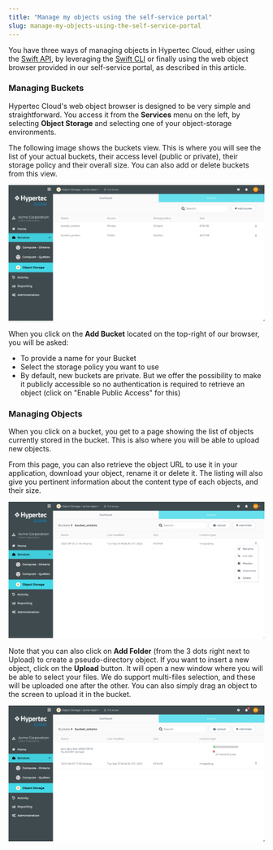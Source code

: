 ```yaml
---
title: "Manage my objects using the self-service portal"
slug: manage-my-objects-using-the-self-service-portal
---
```



You have three ways of managing objects in Hypertec Cloud, either using the [Swift API](https://docs.openstack.org/api-ref/object-store/), by leveraging the [Swift CLI](https://ops.cloud.ca/hc/object-storage-service/manage-my-objects-using-the-swift-command-line-client) or finally using the web object browser provided in our self-service portal, as described in this article.

### Managing Buckets

Hypertec Cloud's web object browser is designed to be very simple and straightforward. You access it from the **Services** menu on the left, by selecting **Object Storage** and selecting one of your object-storage environments.

The following image shows the buckets view. This is where you will see the list of your actual buckets, their access level (public or private), their storage policy and their overall size. You can also add or delete buckets from this view.

![Buckets list](/assets/cca-managing-objects-portal-en-1.png)

When you click on the **Add Bucket** located on the top-right of our browser, you will be asked:
- To provide a name for your Bucket
- Select the storage policy you want to use
- By default, new buckets are private. But we offer the possibility to make it publicly accessible so no authentication is required to retrieve an object (click on "Enable Public Access" for this)

### Managing Objects

When you click on a bucket, you get to a page showing the list of objects currently stored in the bucket. This is also where you will be able to upload new objects.

From this page, you can also retrieve the object URL to use it in your application, download your object, rename it or delete it. The listing will also give you pertinent information about the content type of each objects, and their size.

![Object Action menu](/assets/cca-managing-objects-portal-en-2.png)

Note that you can also click on **Add Folder** (from the 3 dots right next to Upload) to create a pseudo-directory object. If you want to insert a new object, click on the **Upload** button. It will open a new window where you will be able to select your files. We do support multi-files selection, and these will be uploaded one after the other. You can also simply drag an object to the screen to upload it in the bucket.

![Object upload](/assets/cca-managing-objects-portal-en-3.png)
